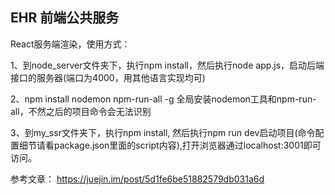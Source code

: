   
  ## EHR 前端公共服务

  React服务端渲染，使用方式：
  
  1、到node_server文件夹下，执行npm install，然后执行node app.js，启动后端接口的服务器(端口为4000，用其他语言实现均可)
  
  2、npm install nodemon npm-run-all -g 全局安装nodemon工具和npm-run-all，不然之后的项目命令会无法识别 
  
  3、到my_ssr文件夹下，执行npm install, 然后执行npm run dev启动项目(命令配置细节请看package.json里面的script内容),打开浏览器通过localhost:3001即可访问。
  
  参考文章：
  https://juejin.im/post/5d1fe6be51882579db031a6d
